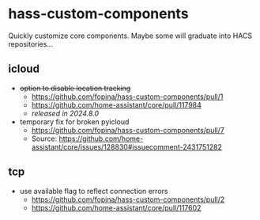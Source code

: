 # hass-custom-components

Quickly customize core components. Maybe some will graduate into HACS repositories...

## icloud

*  ~~option to disable location tracking~~
    * https://github.com/fopina/hass-custom-components/pull/1
    * https://github.com/home-assistant/core/pull/117984
    * *released in 2024.8.0*
* temporary fix for broken pyicloud
    * https://github.com/fopina/hass-custom-components/pull/7
    * Source: https://github.com/home-assistant/core/issues/128830#issuecomment-2431751282

## tcp

*  use available flag to reflect connection errors 
    * https://github.com/fopina/hass-custom-components/pull/2
    * https://github.com/home-assistant/core/pull/117602

